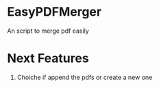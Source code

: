 # EasyPDFMerger
An script to merge pdf easily

# Next Features
1. Choiche if append the pdfs or create a new one
